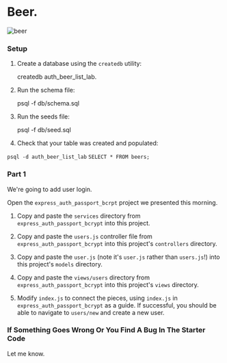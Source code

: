 # Beer.

![beer](http://i.imgur.com/EDTZyFL.jpg)

### Setup

1. Create a database using the `createdb` utility:

    createdb auth_beer_list_lab.

1. Run the schema file:

    psql -f db/schema.sql

1. Run the seeds file:

    psql -f db/seed.sql

1. Check that your table was created and populated:

`psql -d auth_beer_list_lab`
`SELECT * FROM beers;`

### Part 1

We're going to add user login.

Open the `express_auth_passport_bcrpt` project we presented this morning.

1. Copy and paste the `services` directory from `express_auth_passport_bcrypt` into this project.

1. Copy and paste the `users.js` controller file from `express_auth_passport_bcrypt` into this project's `controllers` directory.

1. Copy and paste the `user.js` (note it's `user.js` rather than `users.js`!) into this project's `models` directory.

1. Copy and paste the `views/users` directory from `express_auth_passport_bcrypt` into this project's `views` directory.

1. Modify `index.js` to connect the pieces, using `index.js` in `express_auth_passport_bcrypt` as a guide. If successful, you should be able to navigate to `users/new` and create a new user.

### If Something Goes Wrong Or You Find A Bug In The Starter Code

Let me know.
